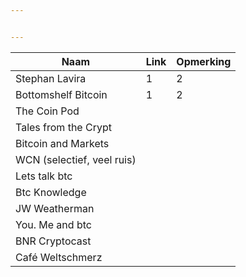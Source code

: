 ```yaml
---


---
```



<table>
<thead>
<tr>
<th>Naam</th>
<th>Link</th>
<th>Opmerking</th>
</tr>
</thead>
<tbody>
<tr>
<td>Stephan Lavira</td>
<td>1</td>
<td>2</td>
</tr>
<tr>
<td>Bottomshelf Bitcoin</td>
<td>1</td>
<td>2</td>
</tr>
<tr>
<td>The Coin Pod</td>
<td></td>
<td></td>
</tr>
<tr>
<td>Tales from the Crypt</td>
<td></td>
<td></td>
</tr>
<tr>
<td>Bitcoin and Markets</td>
<td></td>
<td></td>
</tr>
<tr>
<td>WCN (selectief, veel ruis)</td>
<td></td>
<td></td>
</tr>
<tr>
<td>Lets talk btc</td>
<td></td>
<td></td>
</tr>
<tr>
<td>Btc Knowledge</td>
<td></td>
<td></td>
</tr>
<tr>
<td>JW Weatherman</td>
<td></td>
<td></td>
</tr>
<tr>
<td>You. Me and btc</td>
<td></td>
<td></td>
</tr>
<tr>
<td>BNR Cryptocast</td>
<td></td>
<td></td>
</tr>
<tr>
<td>Café Weltschmerz</td>
<td></td>
<td></td>
</tr>
</tbody>
</table>
